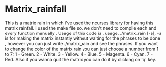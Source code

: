 # Matrix_rainfall
This is a matrix rain in which i've used the ncurses library for having this matrix rainfall.
i used the make file so. we don't need to compile each and every function manually .
Usage of this code is : usage: ./matrix_rain [-s]; 
-s is for making the matrix instantly without waiting for the phrases to be done , however you can just write ./matrix_rain and see the phrases.
If you want to change the color of the matrix rain you can just choose a number from 1 to 7:
1 - Green.
2 - White.
3 - Yellow.
4 - Blue.
5 - Magenta.
6 - Cyan.
7 - Red.
Also if you wanna quit the matrix you can do it by clicking on 'q' key.
